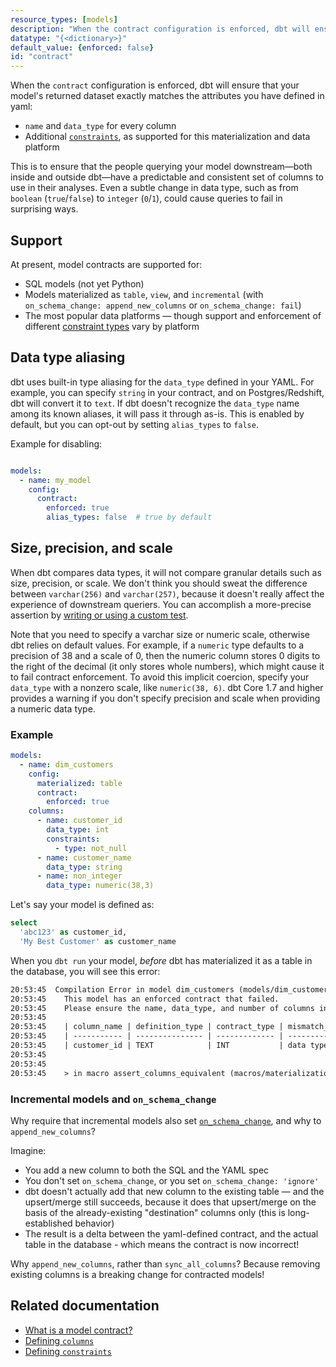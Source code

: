 ```yaml
---
resource_types: [models]
description: "When the contract configuration is enforced, dbt will ensure that your model's returned dataset exactly matches the attributes you have defined in yaml, such as name and data_type, as well as any additional constraints supported by the data platform."
datatype: "{<dictionary>}"
default_value: {enforced: false}
id: "contract"
---
```


When the `contract` configuration is enforced, dbt will ensure that your model's returned dataset exactly matches the attributes you have defined in yaml:
- `name` and `data_type` for every column
- Additional [`constraints`](/reference/resource-properties/constraints), as supported for this materialization and data platform

This is to ensure that the people querying your model downstream—both inside and outside dbt—have a predictable and consistent set of columns to use in their analyses. Even a subtle change in data type, such as from `boolean` (`true`/`false`) to `integer` (`0`/`1`), could cause queries to fail in surprising ways.

## Support

At present, model contracts are supported for:
- SQL models (not yet Python)
- Models materialized as `table`, `view`, and `incremental` (with `on_schema_change: append_new_columns` or `on_schema_change: fail`)
- The most popular data platforms — though support and enforcement of different [constraint types](/reference/resource-properties/constraints) vary by platform

## Data type aliasing

dbt uses built-in type aliasing for the `data_type` defined in your YAML. For example, you can specify `string` in your contract, and on Postgres/Redshift, dbt will convert it to `text`. If dbt doesn't recognize the `data_type` name among its known aliases, it will pass it through as-is. This is enabled by default, but you can opt-out by setting `alias_types` to `false`.

Example for disabling: 

<File name='FOLDER_NAME/FILE_NAME.yml'>

```yml

models:
  - name: my_model
    config:
      contract:
        enforced: true
        alias_types: false  # true by default

```

</File>

## Size, precision, and scale

When dbt compares data types, it will not compare granular details such as size, precision, or scale. We don't think you should sweat the difference between `varchar(256)` and `varchar(257)`, because it doesn't really affect the experience of downstream queriers. You can accomplish a more-precise assertion by [writing or using a custom test](/best-practices/writing-custom-generic-tests).

Note that you need to specify a varchar size or numeric scale, otherwise dbt relies on default values. For example, if a `numeric` type defaults to a precision of 38 and a scale of 0, then the numeric column stores 0 digits to the right of the decimal (it only stores whole numbers), which might cause it to fail contract enforcement. To avoid this implicit coercion, specify your `data_type` with a nonzero scale, like `numeric(38, 6)`. dbt Core 1.7 and higher provides a warning if you don't specify precision and scale when providing a numeric data type.

### Example

<File name='models/dim_customers.yml'>

```yml
models:
  - name: dim_customers
    config:
      materialized: table
      contract:
        enforced: true
    columns:
      - name: customer_id
        data_type: int
        constraints:
          - type: not_null
      - name: customer_name
        data_type: string
      - name: non_integer
        data_type: numeric(38,3)
```

</File>

Let's say your model is defined as:

<File name='models/dim_customers.sql'>

```sql
select
  'abc123' as customer_id,
  'My Best Customer' as customer_name
```

</File>

When you `dbt run` your model, _before_ dbt has materialized it as a table in the database, you will see this error:
```txt
20:53:45  Compilation Error in model dim_customers (models/dim_customers.sql)
20:53:45    This model has an enforced contract that failed.
20:53:45    Please ensure the name, data_type, and number of columns in your contract match the columns in your model's definition.
20:53:45
20:53:45    | column_name | definition_type | contract_type | mismatch_reason    |
20:53:45    | ----------- | --------------- | ------------- | ------------------ |
20:53:45    | customer_id | TEXT            | INT           | data type mismatch |
20:53:45
20:53:45
20:53:45    > in macro assert_columns_equivalent (macros/materializations/models/table/columns_spec_ddl.sql)
```


### Incremental models and `on_schema_change`

Why require that incremental models also set [`on_schema_change`](/docs/build/incremental-models#what-if-the-columns-of-my-incremental-model-change), and why to `append_new_columns`?

Imagine:
- You add a new column to both the SQL and the YAML spec
- You don't set `on_schema_change`, or you set `on_schema_change: 'ignore'`
- dbt doesn't actually add that new column to the existing table — and the upsert/merge still succeeds, because it does that upsert/merge on the basis of the already-existing "destination" columns only (this is long-established behavior)
- The result is a delta between the yaml-defined contract, and the actual table in the database - which means the contract is now incorrect!

Why `append_new_columns`, rather than `sync_all_columns`? Because removing existing columns is a breaking change for contracted models!

## Related documentation
- [What is a model contract?](/docs/collaborate/govern/model-contracts)
- [Defining `columns`](/reference/resource-properties/columns)
- [Defining `constraints`](/reference/resource-properties/constraints)
